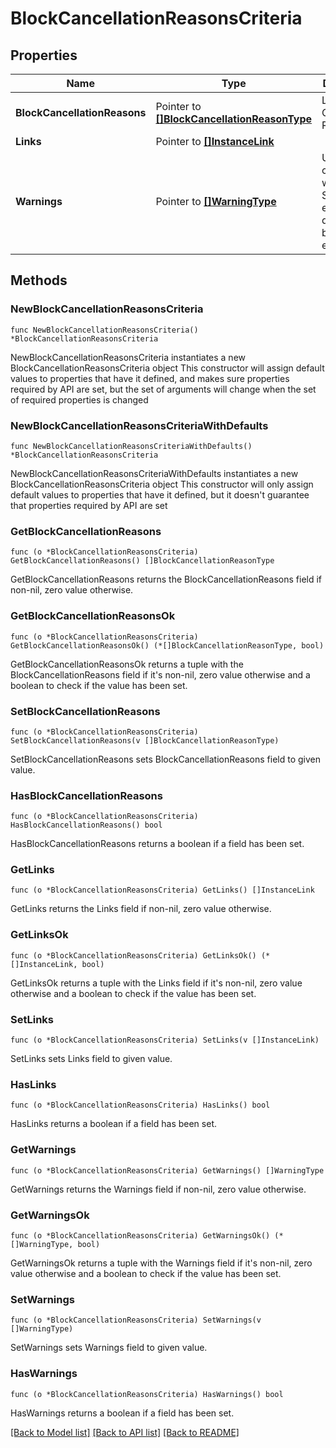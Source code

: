 # BlockCancellationReasonsCriteria

## Properties

Name | Type | Description | Notes
------------ | ------------- | ------------- | -------------
**BlockCancellationReasons** | Pointer to [**[]BlockCancellationReasonType**](BlockCancellationReasonType.md) | List of Block Cancellation Reasons. | [optional] 
**Links** | Pointer to [**[]InstanceLink**](InstanceLink.md) |  | [optional] 
**Warnings** | Pointer to [**[]WarningType**](WarningType.md) | Used in conjunction with the Success element to define a business error. | [optional] 

## Methods

### NewBlockCancellationReasonsCriteria

`func NewBlockCancellationReasonsCriteria() *BlockCancellationReasonsCriteria`

NewBlockCancellationReasonsCriteria instantiates a new BlockCancellationReasonsCriteria object
This constructor will assign default values to properties that have it defined,
and makes sure properties required by API are set, but the set of arguments
will change when the set of required properties is changed

### NewBlockCancellationReasonsCriteriaWithDefaults

`func NewBlockCancellationReasonsCriteriaWithDefaults() *BlockCancellationReasonsCriteria`

NewBlockCancellationReasonsCriteriaWithDefaults instantiates a new BlockCancellationReasonsCriteria object
This constructor will only assign default values to properties that have it defined,
but it doesn't guarantee that properties required by API are set

### GetBlockCancellationReasons

`func (o *BlockCancellationReasonsCriteria) GetBlockCancellationReasons() []BlockCancellationReasonType`

GetBlockCancellationReasons returns the BlockCancellationReasons field if non-nil, zero value otherwise.

### GetBlockCancellationReasonsOk

`func (o *BlockCancellationReasonsCriteria) GetBlockCancellationReasonsOk() (*[]BlockCancellationReasonType, bool)`

GetBlockCancellationReasonsOk returns a tuple with the BlockCancellationReasons field if it's non-nil, zero value otherwise
and a boolean to check if the value has been set.

### SetBlockCancellationReasons

`func (o *BlockCancellationReasonsCriteria) SetBlockCancellationReasons(v []BlockCancellationReasonType)`

SetBlockCancellationReasons sets BlockCancellationReasons field to given value.

### HasBlockCancellationReasons

`func (o *BlockCancellationReasonsCriteria) HasBlockCancellationReasons() bool`

HasBlockCancellationReasons returns a boolean if a field has been set.

### GetLinks

`func (o *BlockCancellationReasonsCriteria) GetLinks() []InstanceLink`

GetLinks returns the Links field if non-nil, zero value otherwise.

### GetLinksOk

`func (o *BlockCancellationReasonsCriteria) GetLinksOk() (*[]InstanceLink, bool)`

GetLinksOk returns a tuple with the Links field if it's non-nil, zero value otherwise
and a boolean to check if the value has been set.

### SetLinks

`func (o *BlockCancellationReasonsCriteria) SetLinks(v []InstanceLink)`

SetLinks sets Links field to given value.

### HasLinks

`func (o *BlockCancellationReasonsCriteria) HasLinks() bool`

HasLinks returns a boolean if a field has been set.

### GetWarnings

`func (o *BlockCancellationReasonsCriteria) GetWarnings() []WarningType`

GetWarnings returns the Warnings field if non-nil, zero value otherwise.

### GetWarningsOk

`func (o *BlockCancellationReasonsCriteria) GetWarningsOk() (*[]WarningType, bool)`

GetWarningsOk returns a tuple with the Warnings field if it's non-nil, zero value otherwise
and a boolean to check if the value has been set.

### SetWarnings

`func (o *BlockCancellationReasonsCriteria) SetWarnings(v []WarningType)`

SetWarnings sets Warnings field to given value.

### HasWarnings

`func (o *BlockCancellationReasonsCriteria) HasWarnings() bool`

HasWarnings returns a boolean if a field has been set.


[[Back to Model list]](../README.md#documentation-for-models) [[Back to API list]](../README.md#documentation-for-api-endpoints) [[Back to README]](../README.md)


